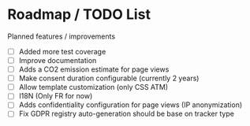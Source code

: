 Roadmap / TODO List
===================

Planned features / improvements

 * [ ] Added more test coverage
 * [ ] Improve documentation
 * [ ] Adds a CO2 emission estimate for page views
 * [ ] Make consent duration configurable (currently 2 years)
 * [ ] Allow template customization (only CSS ATM)
 * [ ] I18N (Only FR for now)
 * [ ] Adds confidentiality configuration for page views (IP anonymization)
 * [ ] Fix GDPR registry auto-generation should be base on tracker type
